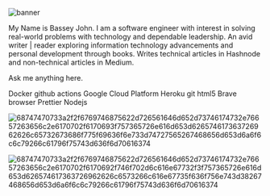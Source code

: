 ![banner](https://user-images.githubusercontent.com/74258492/223302651-b44a74f2-c283-4710-b9fc-b0892c8d41ab.png)



My Name is Bassey John. I am a software engineer with interest in solving real-world problems with technology and dependable leadership. An avid writer | reader exploring information technology advancements and personal development through books. Writes technical articles in Hashnode and non-technical articles in Medium.

Ask me anything here.

Docker github actions Google Cloud Platform Heroku git html5 Brave browser Prettier Nodejs

![68747470733a2f2f6769746875622d726561646d652d73746174732e76657263656c2e6170702f6170693f757365726e616d653d626574617363726962626c65732673686f775f69636f6e733d74727565267468656d653d6a6f6c6c79266c61796f75743d636f6d70616374](https://user-images.githubusercontent.com/74258492/223303109-9d5b885e-ae4f-4a8d-85f1-56f8403e95ba.svg)


![68747470733a2f2f6769746875622d726561646d652d73746174732e76657263656c2e6170702f6170692f746f702d6c616e67732f3f757365726e616d653d626574617363726962626c6573266c616e67735f636f756e743d38267468656d653d6a6f6c6c79266c61796f75743d636f6d70616374](https://user-images.githubusercontent.com/74258492/223303414-61071fea-0a32-4284-93e6-f79d7f38b4f2.svg)

